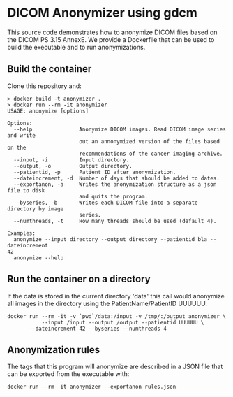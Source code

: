 # DICOM Anonymizer using gdcm

This source code demonstrates how to anonymize DICOM files based on the DICOM PS 3.15 AnnexE. We provide a Dockerfile that can be used to build the executable and to run anonymizations.


## Build the container

Clone this repository and:
```
> docker build -t anonymizer .
> docker run --rm -it anonymizer
USAGE: anonymize [options]

Options:
  --help               Anonymize DICOM images. Read DICOM image series and write
                       out an annonymized version of the files based on the
                       recommendations of the cancer imaging archive.
  --input, -i          Input directory.
  --output, -o         Output directory.
  --patientid, -p      Patient ID after anonymization.
  --dateincrement, -d  Number of days that should be added to dates.
  --exportanon, -a     Writes the anonymization structure as a json file to disk
                       and quits the program.
  --byseries, -b       Writes each DICOM file into a separate directory by image
                       series.
  --numthreads, -t     How many threads should be used (default 4).

Examples:
  anonymize --input directory --output directory --patientid bla --dateincrement
42
  anonymize --help
```

## Run the container on a directory

If the data is stored in the current directory 'data' this call would anonymize all images in the directory
using the PatientName/PatientID UUUUUU.
```
docker run --rm -it -v `pwd`/data:/input -v /tmp/:/output anonymizer \
           --input /input --output /output --patientid UUUUUU \
	   --dateincrement 42 --byseries --numthreads 4 
```

## Anonymization rules

The tags that this program will anonymize are described in a JSON file that can be exported from the executable with:
```
docker run --rm -it anonymizer --exportanon rules.json
```


